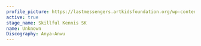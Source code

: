 ```yaml
---
profile_picture: https://lastmessengers.artkidsfoundation.org/wp-content/uploads/2022/09/Skillful-Kennis-SK.jpg
active: true
stage_name: Skillful Kennis SK
name: Unknown
Discography: Anya-Anwu
---
```

